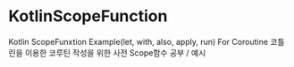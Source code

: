 # KotlinScopeFunction
Kotlin ScopeFunxtion Example(let, with, also, apply, run) For Coroutine
코틀린을 이용한 코루틴 작성을 위한 사전 Scope함수 공부 / 예시
